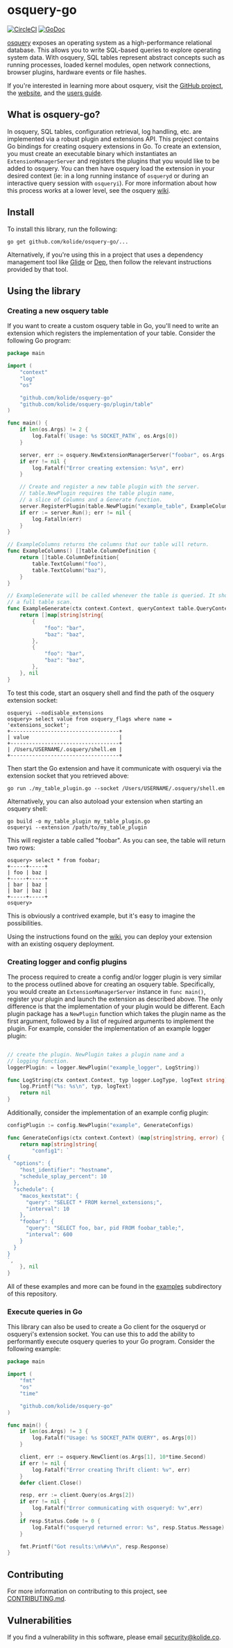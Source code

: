 # osquery-go

[![CircleCI](https://circleci.com/gh/kolide/osquery-go/tree/master.svg?style=svg)](https://circleci.com/gh/kolide/osquery-go/tree/master)
[![GoDoc](https://godoc.org/github.com/kolide/osquery-go?status.svg)](http://godoc.org/github.com/kolide/osquery-go)

[osquery](https://github.com/facebook/osquery) exposes an operating system as a high-performance relational database. This allows you to write SQL-based queries to explore operating system data. With osquery, SQL tables represent abstract concepts such as running processes, loaded kernel modules, open network connections, browser plugins, hardware events or file hashes.

If you're interested in learning more about osquery, visit the [GitHub project](https://github.com/facebook/osquery), the [website](https://osquery.io), and the [users guide](https://osquery.readthedocs.io).

## What is osquery-go?

In osquery, SQL tables, configuration retrieval, log handling, etc. are implemented via a robust plugin and extensions API. This project contains Go bindings for creating osquery extensions in Go. To create an extension, you must create an executable binary which instantiates an `ExtensionManagerServer` and registers the plugins that you would like to be added to osquery. You can then have osquery load the extension in your desired context (ie: in a long running instance of `osqueryd` or during an interactive query session with `osqueryi`). For more information about how this process works at a lower level, see the osquery [wiki](https://osquery.readthedocs.io/en/latest/development/osquery-sdk/).

## Install

To install this library, run the following:

```
go get github.com/kolide/osquery-go/...
```

Alternatively, if you're using this in a project that uses a dependency management tool like [Glide](https://github.com/Masterminds/glide) or [Dep](https://github.com/golang/dep), then follow the relevant instructions provided by that tool.

## Using the library

### Creating a new osquery table

If you want to create a custom osquery table in Go, you'll need to write an extension which registers the implementation of your table. Consider the following Go program:


```go
package main

import (
	"context"
	"log"
	"os"

	"github.com/kolide/osquery-go"
	"github.com/kolide/osquery-go/plugin/table"
)

func main() {
	if len(os.Args) != 2 {
		log.Fatalf(`Usage: %s SOCKET_PATH`, os.Args[0])
	}

	server, err := osquery.NewExtensionManagerServer("foobar", os.Args[1])
	if err != nil {
		log.Fatalf("Error creating extension: %s\n", err)
	}

	// Create and register a new table plugin with the server.
	// table.NewPlugin requires the table plugin name,
	// a slice of Columns and a Generate function.
	server.RegisterPlugin(table.NewPlugin("example_table", ExampleColumns(), ExampleGenerate))
	if err := server.Run(); err != nil {
		log.Fatalln(err)
	}
}

// ExampleColumns returns the columns that our table will return.
func ExampleColumns() []table.ColumnDefinition {
	return []table.ColumnDefinition{
		table.TextColumn("foo"),
		table.TextColumn("baz"),
	}
}

// ExampleGenerate will be called whenever the table is queried. It should return
// a full table scan.
func ExampleGenerate(ctx context.Context, queryContext table.QueryContext) ([]map[string]string, error) {
	return []map[string]string{
		{
			"foo": "bar",
			"baz": "baz",
		},
		{
			"foo": "bar",
			"baz": "baz",
		},
	}, nil
}
```

To test this code, start an osquery shell and find the path of the osquery extension socket:

```
osqueryi --nodisable_extensions
osquery> select value from osquery_flags where name = 'extensions_socket';
+-----------------------------------+
| value                             |
+-----------------------------------+
| /Users/USERNAME/.osquery/shell.em |
+-----------------------------------+
```

Then start the Go extension and have it communicate with osqueryi via the extension socket that you retrieved above:

```
go run ./my_table_plugin.go --socket /Users/USERNAME/.osquery/shell.em
```

Alternatively, you can also autoload your extension when starting an osquery shell:

```
go build -o my_table_plugin my_table_plugin.go
osqueryi --extension /path/to/my_table_plugin
```

This will register a table called "foobar". As you can see, the table will return two rows:

```
osquery> select * from foobar;
+-----+-----+
| foo | baz |
+-----+-----+
| bar | baz |
| bar | baz |
+-----+-----+
osquery>
```

This is obviously a contrived example, but it's easy to imagine the possibilities.

Using the instructions found on the [wiki](https://osquery.readthedocs.io/en/latest/development/osquery-sdk/), you can deploy your extension with an existing osquery deployment.

### Creating logger and config plugins

The process required to create a config and/or logger plugin is very similar to the process outlined above for creating an osquery table. Specifically, you would create an `ExtensionManagerServer` instance in `func main()`, register your plugin and launch the extension as described above. The only difference is that the implementation of your plugin would be different. Each plugin package has a `NewPlugin` function which takes the plugin name as the first argument, followed by a list of reguired arguments to implement the plugin. 
For example, consider the implementation of an example logger plugin:

```go

// create the plugin. NewPlugin takes a plugin name and a 
// logging function.
loggerPlugin: = logger.NewPlugin("example_logger", LogString))

func LogString(ctx context.Context, typ logger.LogType, logText string) error {
	log.Printf("%s: %s\n", typ, logText)
	return nil
}
```

Additionally, consider the implementation of an example config plugin:

```go
configPlugin := config.NewPlugin("example", GenerateConfigs)

func GenerateConfigs(ctx context.Context) (map[string]string, error) {
	return map[string]string{
		"config1": `
{
  "options": {
    "host_identifier": "hostname",
    "schedule_splay_percent": 10
  },
  "schedule": {
    "macos_kextstat": {
      "query": "SELECT * FROM kernel_extensions;",
      "interval": 10
    },
    "foobar": {
      "query": "SELECT foo, bar, pid FROM foobar_table;",
      "interval": 600
    }
  }
}
`,
	}, nil
}
```

All of these examples and more can be found in the [examples](./examples) subdirectory of this repository.

### Execute queries in Go

This library can also be used to create a Go client for the osqueryd or osqueryi's extension socket. You can use this to add the ability to performantly execute osquery queries to your Go program. Consider the following example:

```go
package main

import (
	"fmt"
	"os"
	"time"

	"github.com/kolide/osquery-go"
)

func main() {
	if len(os.Args) != 3 {
		log.Fatalf("Usage: %s SOCKET_PATH QUERY", os.Args[0])
	}

	client, err := osquery.NewClient(os.Args[1], 10*time.Second)
	if err != nil {
		log.Fatalf("Error creating Thrift client: %v", err)
	}
	defer client.Close()

	resp, err := client.Query(os.Args[2])
	if err != nil {
		log.Fatalf("Error communicating with osqueryd: %v",err)
	}
	if resp.Status.Code != 0 {
		log.Fatalf("osqueryd returned error: %s", resp.Status.Message)
	}

	fmt.Printf("Got results:\n%#v\n", resp.Response)
}
```

## Contributing

For more information on contributing to this project, see [CONTRIBUTING.md](./CONTRIBUTING.md).

## Vulnerabilities

If you find a vulnerability in this software, please email [security@kolide.co](mailto:security@kolide.co).

